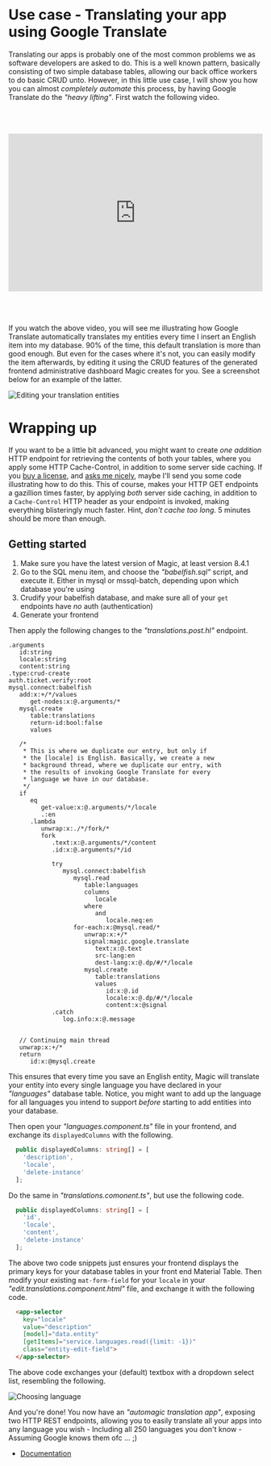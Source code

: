 # Use case - Translating your app using Google Translate

Translating our apps is probably one of the most common problems we as software developers are asked
to do. This is a well known pattern, basically consisting of two simple database tables, allowing
our back office workers to do basic CRUD unto.
However, in this little use case, I will show you how you can almost *completely automate* this
process, by having Google Translate do the _"heavy lifting"_. First watch the following video.

<div style="position:relative; padding-bottom:56.25%; padding-top:30px; height:0; overflow:hidden;margin-top:4rem;margin-bottom:4rem;">
<iframe width="560" height="315" style="position:absolute; top:0; left:0; width:100%; height:100%;" src="https://www.youtube.com/embed/2hrUi1o5rDg" frameborder="0" allow="accelerometer; autoplay; encrypted-media; gyroscope; picture-in-picture" allowfullscreen></iframe>
</div>

If you watch the above video, you will see me illustrating how Google Translate automatically
translates my entities every time I insert an English item into my database.
90% of the time, this default translation is more than good enough. But even for the
cases where it's not, you can easily modify the item afterwards, by editing it using the
CRUD features of the generated frontend administrative dashboard Magic creates for you.
See a screenshot below for an example of the latter.

![Editing your translation entities](https://servergardens.files.wordpress.com/2020/10/editing-translation-entities.png)

# Wrapping up

If you want to be a little bit advanced, you might want to create *one addition* HTTP endpoint for retrieving
the contents of both your tables, where you apply some HTTP Cache-Control, in addition to some server side
caching. If you [buy a license](https://servergardens.com/buy/), and [asks me nicely](mailto:thomas@servergardens.com),
maybe I'll send you some code illustrating how to do this. This of course, makes your HTTP GET endpoints a gazillion
times faster, by applying *both* server side caching, in addition to a `Cache-Control` HTTP header as your endpoint
is invoked, making everything blisteringly much faster. Hint, *don't cache too long*. 5 minutes should be more than
enough.

## Getting started

1. Make sure you have the latest version of Magic, at least version 8.4.1
2. Go to the SQL menu item, and choose the _"babelfish.sql"_ script, and execute it. Either in mysql or mssql-batch, depending upon which database you're using
3. Crudify your babelfish database, and make sure all of your `get` endpoints have *no* auth (authentication)
4. Generate your frontend

Then apply the following changes to the _"translations.post.hl"_ endpoint.

```
.arguments
   id:string
   locale:string
   content:string
.type:crud-create
auth.ticket.verify:root
mysql.connect:babelfish
   add:x:+/*/values
      get-nodes:x:@.arguments/*
   mysql.create
      table:translations
      return-id:bool:false
      values

   /*
    * This is where we duplicate our entry, but only if
    * the [locale] is English. Basically, we create a new
    * background thread, where we duplicate our entry, with
    * the results of invoking Google Translate for every
    * language we have in our database.
    */
   if
      eq
         get-value:x:@.arguments/*/locale
         .:en
      .lambda
         unwrap:x:./*/fork/*
         fork
            .text:x:@.arguments/*/content
            .id:x:@.arguments/*/id
            
            try
               mysql.connect:babelfish
                  mysql.read
                     table:languages
                     columns
                        locale
                     where
                        and
                           locale.neq:en
                  for-each:x:@mysql.read/*
                     unwrap:x:+/*
                     signal:magic.google.translate
                        text:x:@.text
                        src-lang:en
                        dest-lang:x:@.dp/#/*/locale
                     mysql.create
                        table:translations
                        values
                           id:x:@.id
                           locale:x:@.dp/#/*/locale
                           content:x:@signal
            .catch
               log.info:x:@.message


   // Continuing main thread
   unwrap:x:+/*
   return
      id:x:@mysql.create
```

This ensures that every time you save an English entity, Magic will translate your entity into
every single language you have declared in your _"languages"_ database table. Notice, you might
want to add up the language for all languages you intend to support *before* starting to add
entities into your database.

Then open your _"languages.component.ts"_ file in your frontend, and exchange its `displayedColumns` with the following.

```typescript
  public displayedColumns: string[] = [
    'description',
    'locale',
    'delete-instance'
  ];
```

Do the same in _"translations.comonent.ts"_, but use the following code.

```typescript
  public displayedColumns: string[] = [
    'id',
    'locale',
    'content',
    'delete-instance'
  ];
```

The above two code snippets just ensures your frontend displays the primary keys for
your database tables in your front end Material Table. Then modify your existing
`mat-form-field` for your `locale` in your _"edit.translations.component.html"_ file,
and exchange it with the following code.

```html
  <app-selector
    key="locale"
    value="description"
    [model]="data.entity"
    [getItems]="service.languages.read({limit: -1})"
    class="entity-edit-field">
  </app-selector>
```

The above code exchanges your (default) textbox with a dropdown select list, resembling the following.

![Choosing language](https://servergardens.files.wordpress.com/2020/10/choosing-language.png)

And you're done! You now have an _"automagic translation app"_, exposing two HTTP REST endpoints,
allowing you to easily translate all your apps into any language you wish - Including all 250
languages you don't know - Assuming Google knows them ofc ... ;)

* [Documentation](/documentation/)
